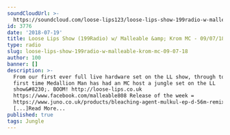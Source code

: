 ```yaml
---
soundCloudUrl: >-
  https://soundcloud.com/loose-lips123/loose-lips-show-199radio-w-malleable-krom-mc-090718
id: 3776
date: '2018-07-19'
title: Loose Lips Show (199Radio) w/ Malleable &amp; Krom MC - 09/07/18 - Loose Lips
type: radio
slug: loose-lips-show-199radio-w-malleable-krom-mc-09-07-18
author: 100
banner: []
description: >-
  From our first ever full live hardware set on the LL show, through to the
  first time Medallion Man has had an MC host a jungle set on the LL
  show&#8230;. BOOM! http://loose-lips.co.uk
  https://www.facebook.com/malleable808 Release of the week =
  https://www.juno.co.uk/products/bleaching-agent-mulkul-ep-d-56m-remix/686732-01/
  [...]Read More...
published: true
tags: Jungle
---
```

